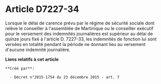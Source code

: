 # Article D7227-34

Lorsque le délai de carence prévu par le régime de sécurité sociale dont relève le conseiller à l'assemblée de Martinique ou
le conseiller exécutif pour le versement des indemnités journalières est supérieur au délai de quinze jours fixé à l'article
D. 7227-33, les indemnités de fonction lui sont versées en totalité pendant la période ne donnant lieu au versement d'aucune
indemnité journalière.

**Liens relatifs à cet article**

	**Créé par**:

	  - Décret n°2015-1754 du 23 décembre 2015 - art. 7
